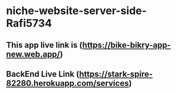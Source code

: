 # niche-website-server-side-Rafi5734
## This app live link is (https://bike-bikry-app-new.web.app/)
## BackEnd Live Link (https://stark-spire-82280.herokuapp.com/services)
